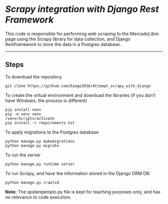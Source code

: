 # *Scrapy integration with Django Rest Framework*

This code is responsible for performing web scraping to the MercadoLibre page using the Scrapy library for data collection, and Django Restframework to store the data in a Postgres database.
<hr>

## Steps

To download the repository
```
git clone https://github.com/Diego2038/Attempt_scrapy_with_django
```

To create the virtual environment and download the libraries (if you don't have Windows, the process is different)
```
pip install venv
pip -m venv venv
/venv/Scripts/activate
pip install -r requirements.txt
```

To apply migrations to the Postgres database
```
python manage.py makemigrations
python manage.py migrate
```

To run the server

```
python manage.py runtime server
```

To run Scrapy, and have the information stored in the Django ORM DB:

```
python manage.py crawlxd
```

**Note**: The spiderejemplo.py file is kept for teaching purposes only, and has no relevance to code execution.